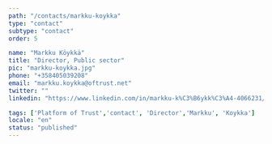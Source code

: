 ```yaml
---
path: "/contacts/markku-koykka"
type: "contact"
subtype: "contact"
order: 5

name: "Markku Köykkä"
title: "Director, Public sector"
pic: "markku-koykka.jpg"
phone: "+358405039208"
email: "markku.koykka@oftrust.net"
twitter: ""
linkedin: "https://www.linkedin.com/in/markku-k%C3%B6ykk%C3%A4-4066231/"

tags: ['Platform of Trust','contact', 'Director','Markku', 'Koykka']
locale: "en"
status: "published"
---
```

